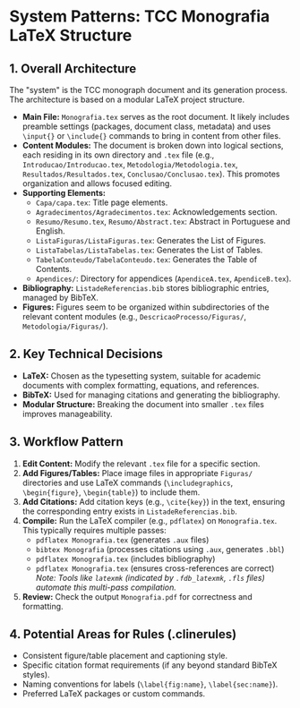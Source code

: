 # System Patterns: TCC Monografia LaTeX Structure

## 1. Overall Architecture

The "system" is the TCC monograph document and its generation process. The architecture is based on a modular LaTeX project structure.

-   **Main File:** `Monografia.tex` serves as the root document. It likely includes preamble settings (packages, document class, metadata) and uses `\input{}` or `\include{}` commands to bring in content from other files.
-   **Content Modules:** The document is broken down into logical sections, each residing in its own directory and `.tex` file (e.g., `Introducao/Introducao.tex`, `Metodologia/Metodologia.tex`, `Resultados/Resultados.tex`, `Conclusao/Conclusao.tex`). This promotes organization and allows focused editing.
-   **Supporting Elements:**
    -   `Capa/capa.tex`: Title page elements.
    -   `Agradecimentos/Agradecimentos.tex`: Acknowledgements section.
    -   `Resumo/Resumo.tex`, `Resumo/Abstract.tex`: Abstract in Portuguese and English.
    -   `ListaFiguras/ListaFiguras.tex`: Generates the List of Figures.
    -   `ListaTabelas/ListaTabelas.tex`: Generates the List of Tables.
    -   `TabelaConteudo/TabelaConteudo.tex`: Generates the Table of Contents.
    -   `Apendices/`: Directory for appendices (`ApendiceA.tex`, `ApendiceB.tex`).
-   **Bibliography:** `ListadeReferencias.bib` stores bibliographic entries, managed by BibTeX.
-   **Figures:** Figures seem to be organized within subdirectories of the relevant content modules (e.g., `DescricaoProcesso/Figuras/`, `Metodologia/Figuras/`).

## 2. Key Technical Decisions

-   **LaTeX:** Chosen as the typesetting system, suitable for academic documents with complex formatting, equations, and references.
-   **BibTeX:** Used for managing citations and generating the bibliography.
-   **Modular Structure:** Breaking the document into smaller `.tex` files improves manageability.

## 3. Workflow Pattern

1.  **Edit Content:** Modify the relevant `.tex` file for a specific section.
2.  **Add Figures/Tables:** Place image files in appropriate `Figuras/` directories and use LaTeX commands (`\includegraphics`, `\begin{figure}`, `\begin{table}`) to include them.
3.  **Add Citations:** Add citation keys (e.g., `\cite{key}`) in the text, ensuring the corresponding entry exists in `ListadeReferencias.bib`.
4.  **Compile:** Run the LaTeX compiler (e.g., `pdflatex`) on `Monografia.tex`. This typically requires multiple passes:
    -   `pdflatex Monografia.tex` (generates `.aux` files)
    -   `bibtex Monografia` (processes citations using `.aux`, generates `.bbl`)
    -   `pdflatex Monografia.tex` (includes bibliography)
    -   `pdflatex Monografia.tex` (ensures cross-references are correct)
    *Note: Tools like `latexmk` (indicated by `.fdb_latexmk`, `.fls` files) automate this multi-pass compilation.*
5.  **Review:** Check the output `Monografia.pdf` for correctness and formatting.

## 4. Potential Areas for Rules (.clinerules)

-   Consistent figure/table placement and captioning style.
-   Specific citation format requirements (if any beyond standard BibTeX styles).
-   Naming conventions for labels (`\label{fig:name}`, `\label{sec:name}`).
-   Preferred LaTeX packages or custom commands.
